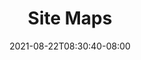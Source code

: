 ---
title: "Site Maps"
date: 2021-08-22T08:30:40-08:00
lastmod: 2021-08-22T08:30:40-08:00
weight: ""
---